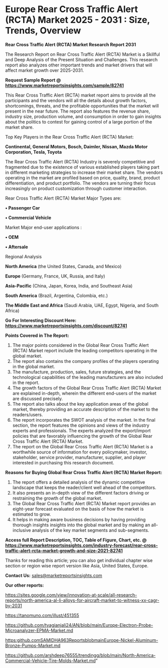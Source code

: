  # Europe Rear Cross Traffic Alert (RCTA) Market 2025 - 2031 : Size, Trends, Overview

<strong>Rear Cross Traffic Alert (RCTA) Market Research Report 2031</strong>

The Research Report on Rear Cross Traffic Alert (RCTA) Market is a Skillful and Deep Analysis of the Present Situation and Challenges. This research report also analyzes other important trends and market drivers that will affect market growth over 2025-2031.

<strong>Request Sample Report @ <a href=https://www.marketreportsinsights.com/sample/82741>https://www.marketreportsinsights.com/sample/82741</a></strong>

This Rear Cross Traffic Alert (RCTA) market report aims to provide all the participants and the vendors will all the details about growth factors, shortcomings, threats, and the profitable opportunities that the market will present in the near future. The report also features the revenue share, industry size, production volume, and consumption in order to gain insights about the politics to contest for gaining control of a large portion of the market share.

Top Key Players in the Rear Cross Traffic Alert (RCTA) Market:

<strong>Continental, General Motors, Bosch, Daimler, Nissan, Mazda Motor Corporation, Tesla, Toyota</strong>

The Rear Cross Traffic Alert (RCTA) Industry is severely competitive and fragmented due to the existence of various established players taking part in different marketing strategies to increase their market share. The vendors operating in the market are profiled based on price, quality, brand, product differentiation, and product portfolio. The vendors are turning their focus increasingly on product customization through customer interaction.

Rear Cross Traffic Alert (RCTA) Market Major Types are:

<strong>• Passenger Car

• Commercial Vehicle</strong>

Market Major end-user applications :

<strong>• OEM

• Aftersale</strong>

Regional Analysis

</u><strong><b>North America</b></strong> (the United States, Canada, and Mexico)

<strong><b>Europe </b></strong>(Germany, France, UK, Russia, and Italy)

<strong><b>Asia-Pacific</b></strong> (China, Japan, Korea, India, and Southeast Asia)

<strong><b>South America</b></strong> (Brazil, Argentina, Colombia, etc.)

<strong><b>The Middle East and Africa</b></strong> (Saudi Arabia, UAE, Egypt, Nigeria, and South Africa)

<strong>Go For Interesting Discount Here: <a href=https://www.marketreportsinsights.com/discount/82741>https://www.marketreportsinsights.com/discount/82741</a></strong>

<strong>Points Covered in The Report:</strong>
<ol>
  <li>The major points considered in the Global Rear Cross Traffic Alert (RCTA) Market report include the leading competitors operating in the global market.</li>
  <li>The report also contains the company profiles of the players operating in the global market.</li>
  <li>The manufacture, production, sales, future strategies, and the technological capabilities of the leading manufacturers are also included in the report.</li>
  <li>The growth factors of the Global Rear Cross Traffic Alert (RCTA) Market are explained in-depth, wherein the different end-users of the market are discussed precisely.</li>
  <li>The report also talks about the key application areas of the global market, thereby providing an accurate description of the market to the readers/users.</li>
  <li>The report incorporates the SWOT analysis of the market. In the final section, the report features the opinions and views of the industry experts and professionals. The experts analyzed the export/import policies that are favorably influencing the growth of the Global Rear Cross Traffic Alert (RCTA) Market.</li>
  <li>The report on the Global Rear Cross Traffic Alert (RCTA) Market is a worthwhile source of information for every policymaker, investor, stakeholder, service provider, manufacturer, supplier, and player interested in purchasing this research document.</li>
</ol>
<strong>Reasons for Buying Global Rear Cross Traffic Alert (RCTA) Market Report:</strong>

<ol>
  <li>The report offers a detailed analysis of the dynamic competitive landscape that keeps the reader/client well ahead of the competitors.</li>
  <li>It also presents an in-depth view of the different factors driving or restraining the growth of the global market.</li>
  <li>The Global Rear Cross Traffic Alert (RCTA) Market report provides an eight-year forecast evaluated on the basis of how the market is estimated to grow.</li>
  <li>It helps in making aware business decisions by having providing thorough insights insights into the global market and by making an all-inclusive analysis of the key market segments and sub-segments.</li>
</ol>
<strong>Access full Report Description, TOC, Table of Figure, Chart, etc. @ <a href=https://www.marketreportsinsights.com/industry-forecast/rear-cross-traffic-alert-rcta-market-growth-and-size-2021-82741>https://www.marketreportsinsights.com/industry-forecast/rear-cross-traffic-alert-rcta-market-growth-and-size-2021-82741</a></strong>


Thanks for reading this article; you can also get individual chapter wise section or region wise report version like Asia, United States, Europe.

<strong>Contact Us:</strong>
sales@marketreportsinsights.com

<strong>Our other reports:</strong>

<a href=https://sites.google.com/view/innovation-at-scale/all-research-reports/north-america-al-li-alloys-for-aircraft-market-to-witness-xx-cagr-by-2031>https://sites.google.com/view/innovation-at-scale/all-research-reports/north-america-al-li-alloys-for-aircraft-market-to-witness-xx-cagr-by-2031</a>

<a href=https://tanomuno.com/illust/451355>https://tanomuno.com/illust/451355</a>

<a href=https://github.com/tyagianjali24/AN/blob/main/Europe-Electron-Probe-Microanalyzer-EPMA-Market.md>https://github.com/tyagianjali24/AN/blob/main/Europe-Electron-Probe-Microanalyzer-EPMA-Market.md</a>

<a href=https:github.comSAMIDHA963ReportsblobmainEurope-Nickel-Aluminum-Bronze-Pumps-Market.md>https:github.comSAMIDHA963ReportsblobmainEurope-Nickel-Aluminum-Bronze-Pumps-Market.md</a>

<a href=https://github.com/arshdeep76555/trendingg/blob/main/North-America-Commercial-Vehicle-Tire-Molds-Market.md>https://github.com/arshdeep76555/trendingg/blob/main/North-America-Commercial-Vehicle-Tire-Molds-Market.md</a>"
